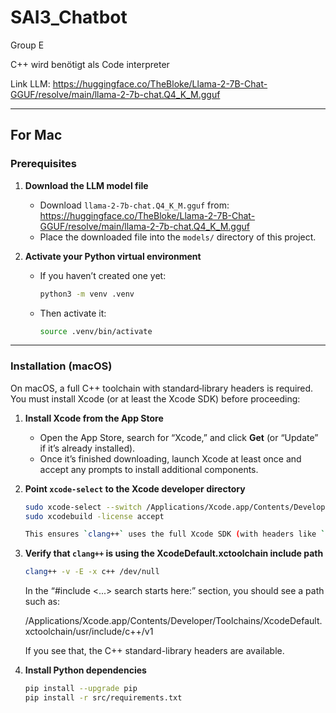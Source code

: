 # SAI3_Chatbot
Group E

C++ wird benötigt als Code interpreter

Link LLM: https://huggingface.co/TheBloke/Llama-2-7B-Chat-GGUF/resolve/main/llama-2-7b-chat.Q4_K_M.gguf

---

## For Mac

### Prerequisites

1. **Download the LLM model file**  
   - Download `llama-2-7b-chat.Q4_K_M.gguf` from:  
     https://huggingface.co/TheBloke/Llama-2-7B-Chat-GGUF/resolve/main/llama-2-7b-chat.Q4_K_M.gguf  
   - Place the downloaded file into the `models/` directory of this project.

2. **Activate your Python virtual environment**  
   - If you haven’t created one yet:
     ```bash
     python3 -m venv .venv
     ```
   - Then activate it:
     ```bash
     source .venv/bin/activate
     ```
     
---

### Installation (macOS)

On macOS, a full C++ toolchain with standard‐library headers is required. You must install Xcode (or at least the Xcode SDK) before proceeding:

1. **Install Xcode from the App Store**  
   - Open the App Store, search for “Xcode,” and click **Get** (or “Update” if it’s already installed).  
   - Once it’s finished downloading, launch Xcode at least once and accept any prompts to install additional components.

2. **Point `xcode-select` to the Xcode developer directory**  
   ```bash
   sudo xcode-select --switch /Applications/Xcode.app/Contents/Developer
   sudo xcodebuild -license accept

   This ensures `clang++` uses the full Xcode SDK (with headers like `<vector>` and `<mutex>`).

3. **Verify that `clang++` is using the XcodeDefault.xctoolchain include path**  
   ```bash
   clang++ -v -E -x c++ /dev/null
   ```
   In the “#include <...> search starts here:” section, you should see a path such as:

   /Applications/Xcode.app/Contents/Developer/Toolchains/XcodeDefault.xctoolchain/usr/include/c++/v1

   If you see that, the C++ standard-library headers are available.

4. **Install Python dependencies**
   ```bash
   pip install --upgrade pip
   pip install -r src/requirements.txt
   ```
